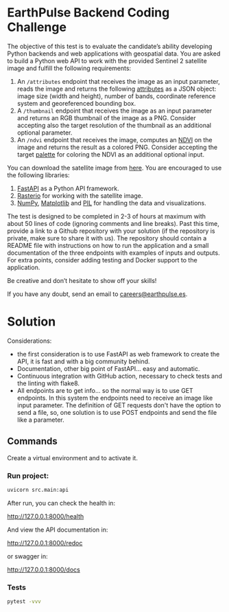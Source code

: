 # EarthPulse Backend Coding Challenge

The objective of this test is to evaluate the candidate’s ability developing Python backends and web applications with
geospatial data. You are asked to build a Python web API to work with the provided Sentinel 2 satellite image and
fulfill the following requirements:

1. An `/attributes` endpoint that receives the image as an input parameter, reads the image and returns the
   following [attributes](https://rasterio.readthedocs.io/en/latest/quickstart.html#dataset-attributes) as a JSON
   object: image size (width and height), number of bands, coordinate reference system and georeferenced bounding box.
2. A `/thumbnail` endpoint that receives the image as an input parameter and returns an RGB thumbnail of the image as a
   PNG. Consider accepting also the target resolution of the thumbnail as an additional optional parameter.
3. An `/ndvi` endpoint that receives the image, computes
   an [NDVI](https://en.wikipedia.org/wiki/Normalized_difference_vegetation_index) on the image and returns the result
   as a colored PNG. Consider accepting the
   target [palette](https://matplotlib.org/stable/tutorials/colors/colormaps.html) for coloring the NDVI as an
   additional optional input.

You can download the satellite image
from [here](https://drive.google.com/file/d/1lDnU3UtBsdJ7KEEgao6hQmgC-Yr140l8/view?usp=sharing). You are encouraged to
use the following libraries:

1. [FastAPI](https://fastapi.tiangolo.com) as a Python API framework.
2. [Rasterio](https://rasterio.readthedocs.io/en/latest/) for working with the satellite image.
3. [NumPy](https://numpy.org), [Matplotlib](https://matplotlib.org) and [PIL](https://pillow.readthedocs.io/en/stable/)
   for handling the data and visualizations.

The test is designed to be completed in 2-3 of hours at maximum with about 50 lines of code (ignoring comments and line
breaks). Past this time, provide a link to a Github repository with your solution (if the repository is private, make
sure to share it with us). The repository should contain a README file with instructions on how to run the application
and a small documentation of the three endpoints with examples of inputs and outputs. For extra points, consider adding
testing and Docker support to the application.

Be creative and don’t hesitate to show off your skills!

If you have any doubt, send an email to careers@earthpulse.es.

# Solution

Considerations:

- the first consideration is to use FastAPI as web framework to create the API, it is fast and with a big community
  behind.
- Documentation, other big point of FastAPI... easy and automatic.
- Continuous integration with GitHub action, necessary to check tests and the linting with flake8.
- All endpoints are to get info... so the normal way is to use GET endpoints. In this system the endpoints need to
  receive an image like input parameter. The definition of GET requests don't have the option to send a file, so,
  one solution is to use POST endpoints and send the file like a parameter.

## Commands

Create a virtual environment and to activate it.

### Run project:

```bash
uvicorn src.main:api
```

After run, you can check the health in:

http://127.0.0.1:8000/health

And view the API documentation in:

http://127.0.0.1:8000/redoc

or swagger in:

http://127.0.0.1:8000/docs

### Tests

```bash
pytest -vvv
```
